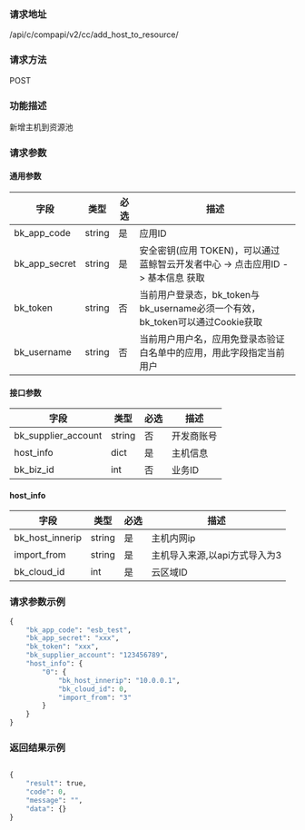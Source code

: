 
### 请求地址

/api/c/compapi/v2/cc/add_host_to_resource/



### 请求方法

POST


### 功能描述

新增主机到资源池

### 请求参数


#### 通用参数

| 字段 | 类型 | 必选 |  描述 |
|-----------|------------|--------|------------|
| bk_app_code  |  string    | 是 | 应用ID     |
| bk_app_secret|  string    | 是 | 安全密钥(应用 TOKEN)，可以通过 蓝鲸智云开发者中心 -&gt; 点击应用ID -&gt; 基本信息 获取 |
| bk_token     |  string    | 否 | 当前用户登录态，bk_token与bk_username必须一个有效，bk_token可以通过Cookie获取 |
| bk_username  |  string    | 否 | 当前用户用户名，应用免登录态验证白名单中的应用，用此字段指定当前用户 |

#### 接口参数

| 字段      |  类型      | 必选   |  描述      |
|-----------|------------|--------|------------|
| bk_supplier_account |  string     | 否     | 开发商账号 |
| host_info      |  dict    | 是     | 主机信息 |
| bk_biz_id      |  int     | 否     | 业务ID   |

#### host_info

| 字段      |  类型      | 必选   |  描述      |
|-----------|------------|--------|------------|
| bk_host_innerip |  string   | 是     | 主机内网ip |
| import_from     |  string   | 是     | 主机导入来源,以api方式导入为3 |
| bk_cloud_id     |  int      | 是     | 云区域ID |

### 请求参数示例

```python
{
    "bk_app_code": "esb_test",
    "bk_app_secret": "xxx",
    "bk_token": "xxx",
    "bk_supplier_account": "123456789",
    "host_info": {
        "0": {
            "bk_host_innerip": "10.0.0.1",
            "bk_cloud_id": 0,
            "import_from": "3"
        }
    }
}
```

### 返回结果示例

```python

{
    "result": true,
    "code": 0,
    "message": "",
    "data": {}
}
```